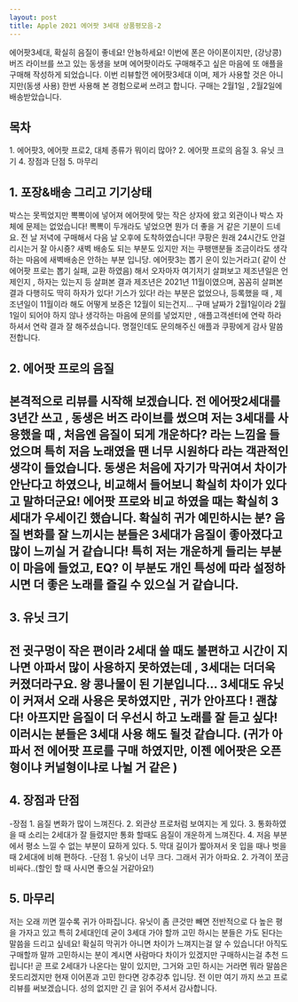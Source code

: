 ```yaml
---
layout: post
title: Apple 2021 에어팟 3세대 상품평모음-2
---
```


에어팟3세대, 확실히 음질이 좋네요!
안뇽하세요!
이번에 폰은 아이폰이지만, (강낭콩)버즈 라이브를 쓰고 있는 동생을 보며 에어팟이라도 구매해주고 싶은 마음에 또 애플을 구매해 작성하게 되었습니다.
이번 리뷰할껀 에어팟3세대 이며, 제가 사용할 것은 아니지만(동생 사용) 한번 사용해 본 경험으로써 쓰려고 합니다.
구매는 2월1일 , 2월2일에 배송받았습니다.

<h2>목차</h2>
1. 에어팟3, 에어팟 프로2, 대체 종류가 뭐이리 많아?
2. 에어팟 프로의 음질
3. 유닛 크기
4. 장점과 단점
5. 마무리



<h2>1. 포장&배송 그리고 기기상태</h2>
박스는 못찍었지만 뽁뽁이에 넣어져 에어팟에 맞는 작은 상자에 왔고 외관이나 박스 자체에 문제는 없었습니다! 뽁뽁이 두개라도 넣었으면 뭔가 더 좋을 거 같은 기분이 드네요.
전 날 저녁에 구매해서 다음 날 오후에 도착하였습니다! 쿠팡은 원래 24시간도 안걸리시는거 잘 아시죵?
새벽 배송도 되는 부분도 있지만 저는 쿠팽맨분들 조금이라도 생각 하는 마음에 새벽배송은 안하는 부분 입니당.
에어팟3는 뽑기 운이 있는거라고( 같이 산 에어팟 프로는 뽑기 실패, 교환 하였음) 해서 오자마자 여기저기 살펴보고 제조년일은 언제인지 , 하자는 있는지 등 살펴본 결과
제조년은 2021년 11월이였으며, 꼼꼼히 살펴본 결과 다행히도 딱히 하자가 있다! 기스가 있다! 라는 부분은 없었으나, 등록했을 때 , 제조년일이 11월이라 해도 어떻게 보증은 12월이 되는건지...
구매 날짜가 2월1일이라 2월 1일이 되어야 하지 않나 생각하는 마음에 문의를 넣었지만 , 애플고객센터에 연락 하라 하셔서 연락 결과 잘 해주셨습니다. 명절인데도 문의해주신 애플과 쿠팡에게 감사 말씀 전합니다.


<h2>2. 에어팟 프로의 음질<h2>
본격적으로 리뷰를 시작해 보겠습니다.
전 에어팟2세대를 3년간 쓰고 , 동생은 버즈 라이브를 썼으며 저는 3세대를 사용했을 때 , 처음엔 음질이 되게 개운하다? 라는 느낌을 들었으며 특히 저음 노래였을 땐 너무 시원하다 라는 객관적인 생각이 들었습니다. 동생은 처음에 자기가 막귀여서 차이가 안난다고 하였으나, 비교해서 들어보니 확실히 차이가 있다고 말하더군요!
에어팟 프로와 비교 하였을 때는 확실히 3세대가 우세이긴 했습니다.
확실히 귀가 예민하시는 분? 음질 변화를 잘 느끼시는 분들은 3세대가 음질이 좋아졌다고 많이 느끼실 거 같습니다!
특히 저는 개운하게 들리는 부분이 마음에 들었고, EQ? 이 부분도 개인 특성에 따라 설정하시면 더 좋은 노래를 즐길 수 있으실 거 같습니다.


<h2>3. 유닛 크기<h2>
전 귓구멍이 작은 편이라 2세대 쓸 때도 불편하고 시간이 지나면 아파서 많이 사용하지 못하였는데 , 3세대는 더더욱 커졌더라구요. 왕 콩나물이 된 기분입니다... 3세대도 유닛이 커져서 오래 사용은 못하였지만 , 귀가 안아프다 ! 괜찮다! 아프지만 음질이 더 우선시 하고 노래를 잘 듣고 싶다! 이러시는 분들은 3세대 사용 해도 될것 같습니다.
(귀가 아파서 전 에어팟 프로를 구매 하였지만, 이젠 에어팟은 오픈형이냐 커널형이냐로 나뉠 거 같은 )


<h2>4. 장점과 단점</h2>
-장점
1. 음질 변화가 많이 느껴진다.
2. 외관상 프로처럼 보여지는 게 있다.
3. 통화하였을 때 소리는 2세대가 잘 들렸지만 통화 할때도 음질이 개운하게 느껴진다.
4. 저음 부분에서 평소 느낄 수 없는 부분이 묘하게 있다.
5. 막대 길이가 짧아져서 옷 입을 때나 벗을 때 2세대에 비해 편하다.
-단점
1. 유닛이 너무 크다. 그래서 귀가 아파요.
2. 가격이 쪼금 비싸다..(할인 할 때 사시면 좋으실 거같아요!)


<h2>5. 마무리</h2>
저는 오래 끼면 낄수록 귀가 아파집니다. 유닛이 좀 큰것만 빼면 전반적으로 다 높은 평을 가자고 있고 특히 2세대인데 굳이 3세대 가야 할까 고민 하시는 분들은 가도 된다는 말씀을 드리고 싶네요! 확실히 막귀가 아니면 차이가 느껴지는걸 알 수 있습니다!
아직도 구매할까 말까 고민하시는 분이 계시면 사람마다 차이가 있겠지만 구매하시는걸 추천 드립니다!
곧 프로 2세대가 나온다는 말이 있지만, 그거와 고민 하시는 거라면 뭐라 말씀은 못드리겠지만 현재 이어폰과 고민 한다면 강추강추 입니당.
전 이만 여기 까지 쓰고 프로 리뷰를 써보겠습니다.
성의 없지만 긴 글 읽어 주셔서 감사합니다.
